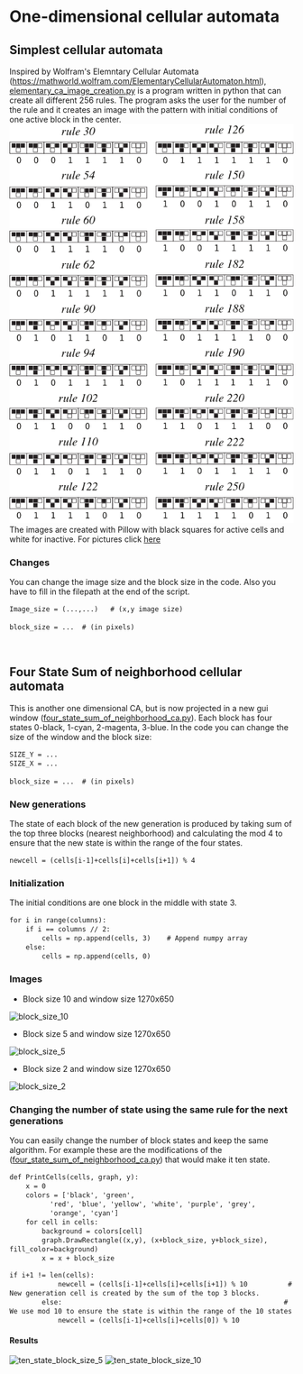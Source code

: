 # One-dimensional cellular automata
## Simplest cellular automata
Inspired by Wolfram's Elemntary Cellular Automata (https://mathworld.wolfram.com/ElementaryCellularAutomaton.html), [elementary_ca_image_creation.py](elementary_ca_image_creation.py) is a program written
in python that can create all different 256 rules. The program asks the user for the number of the rule and it creates an image with the pattern with initial conditions of one active block in
the center.
<br />
![](https://github.com/sotiriskaragiannis/Cellular-Automata/blob/main/One%20Dimension/wolfram%20images/ElementaryCARules_900.png)
<br />
The images are created with Pillow with black squares for active cells and white for inactive. For pictures click [here](https://github.com/sotiriskaragiannis/Cellular-Automata/tree/main/One%20Dimension/wolfram%20images)

### Changes
You can change the image size and the block size in the code. Also you have to fill in the filepath at the end of the script.
```
Image_size = (...,...)   # (x,y image size)

block_size = ...  # (in pixels)
```
<br />

## Four State Sum of neighborhood cellular automata
This is another one dimensional CA, but is now projected in a new gui window ([four_state_sum_of_neighborhood_ca.py](four_state_sum_of_neighborhood_ca.py)).
Each block has four states 0-black, 1-cyan, 2-magenta, 3-blue.
In the code you can change the size of the window and the block size:
```
SIZE_Y = ... 
SIZE_X = ... 

block_size = ...  # (in pixels)
```
### New generations
The state of each block of the new generation is produced by taking sum of the top three blocks (nearest neighborhood) and calculating the mod 4 to ensure that the new state is within the range of the four states.
```
newcell = (cells[i-1]+cells[i]+cells[i+1]) % 4
```
### Initialization
The initial conditions are one block in the middle with state 3.
```
for i in range(columns):
    if i == columns // 2:
        cells = np.append(cells, 3)    # Append numpy array
    else:
        cells = np.append(cells, 0)
```
### Images
- Block size 10 and window size 1270x650
 
![block_size_10](https://user-images.githubusercontent.com/87957685/168443419-002d91c3-4945-4fbf-ab8a-b03c7670e590.png)

- Block size 5 and window size 1270x650
 
![block_size_5](https://user-images.githubusercontent.com/87957685/168443417-badf8d8f-8dd1-4a1e-aab2-d5fd89a04e89.png)

- Block size 2 and window size 1270x650
 
![block_size_2](https://user-images.githubusercontent.com/87957685/168443414-a5c31472-66bc-474c-91ac-51478d4e345b.png)

### Changing the number of state using the same rule for the next generations
You can easily change the number of block states and keep the same algorithm.
For example these are the modifications of the ([four_state_sum_of_neighborhood_ca.py](four_state_sum_of_neighborhood_ca.py)) that would make it ten state.
```
def PrintCells(cells, graph, y):
    x = 0
    colors = ['black', 'green',
          'red', 'blue', 'yellow', 'white', 'purple', 'grey',
          'orange', 'cyan']
    for cell in cells:
        background = colors[cell]   
        graph.DrawRectangle((x,y), (x+block_size, y+block_size), fill_color=background)
        x = x + block_size
```

```
if i+1 != len(cells):   
            newcell = (cells[i-1]+cells[i]+cells[i+1]) % 10          # New generation cell is created by the sum of the top 3 blocks.
        else:                                                       # We use mod 10 to ensure the state is within the range of the 10 states
            newcell = (cells[i-1]+cells[i]+cells[0]) % 10
```

#### Results

![ten_state_block_size_5](https://user-images.githubusercontent.com/87957685/168742854-4e83f434-a16e-48e1-8621-da15d271f11f.png)
![ten_state_block_size_10](https://user-images.githubusercontent.com/87957685/168742871-44ae4903-7903-4e23-92b0-d0de9f3de62d.png)
